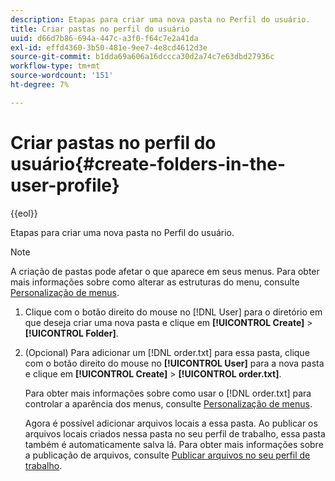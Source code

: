 ```yaml
---
description: Etapas para criar uma nova pasta no Perfil do usuário.
title: Criar pastas no perfil do usuário
uuid: d66d7b86-694a-447c-a3f0-f64c7e2a41da
exl-id: effd4360-3b50-481e-9ee7-4e8cd4612d3e
source-git-commit: b1dda69a606a16dccca30d2a74c7e63dbd27936c
workflow-type: tm+mt
source-wordcount: '151'
ht-degree: 7%

---
```


# Criar pastas no perfil do usuário{#create-folders-in-the-user-profile}

{{eol}}

Etapas para criar uma nova pasta no Perfil do usuário.

>[!NOTE]
>
>A criação de pastas pode afetar o que aparece em seus menus. Para obter mais informações sobre como alterar as estruturas do menu, consulte [Personalização de menus](../../../../home/c-get-started/c-intf-anlys-ftrs/c-ctm-menus/c-ctm-menus.md#concept-93d4c09cb7f34cd293b7b64fba1cf894).

1. Clique com o botão direito do mouse no [!DNL User] para o diretório em que deseja criar uma nova pasta e clique em **[!UICONTROL Create]** > **[!UICONTROL Folder]**.
1. (Opcional) Para adicionar um [!DNL order.txt] para essa pasta, clique com o botão direito do mouse no **[!UICONTROL User]** para a nova pasta e clique em **[!UICONTROL Create]** > **[!UICONTROL order.txt]**.

   Para obter mais informações sobre como usar o [!DNL order.txt] para controlar a aparência dos menus, consulte [Personalização de menus](../../../../home/c-get-started/c-intf-anlys-ftrs/c-ctm-menus/c-ctm-menus.md#concept-93d4c09cb7f34cd293b7b64fba1cf894).

   Agora é possível adicionar arquivos locais a essa pasta. Ao publicar os arquivos locais criados nessa pasta no seu perfil de trabalho, essa pasta também é automaticamente salva lá. Para obter mais informações sobre a publicação de arquivos, consulte [Publicar arquivos no seu perfil de trabalho](../../../../home/c-get-started/c-admin-intrf/c-prof-mgr/t-pub-files-wkg-prof.md#task-a0106e010c834d16bd60eef4721b6af9).
